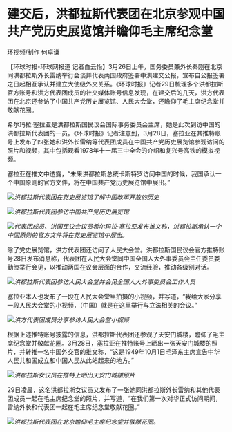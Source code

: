 # 建交后，洪都拉斯代表团在北京参观中国共产党历史展览馆并瞻仰毛主席纪念堂

环视频/制作 何卓谦

【环球时报-环球网报道
记者白云怡】3月26日上午，国务委员兼外长秦刚在北京同洪都拉斯外长雷纳举行会谈并代表两国政府签署中洪建交公报，宣布自公报签署之日起相互承认并建立大使级外交关系。《环球时报》记者29日梳理多个洪都拉斯官方账号和洪方代表团成员的社交媒体账号信息发现，在建交后的几天，洪方代表团在北京还参访了中国共产党历史展览馆、人民大会堂，还瞻仰了毛主席纪念堂并敬献花圈。

希尔玛拉·塞拉亚是洪都拉斯国民议会国际事务委员会主席，她是此次到访中国的洪都拉斯代表团的一员。《环球时报》记者注意到，3月28日，塞拉亚在其推特账号上发布了四张她和洪外长雷纳等代表团成员在中国共产党历史展览馆参观访问的照片和视频，其中包括观看1978年十一届三中全会的介绍和复兴号高铁的模拟视频。

塞拉亚在推文中透露，“未来洪都拉斯总统卡斯特罗访问中国的时候，我国承认一个中国原则的官方文件，将在中国共产党历史展览馆中展出。”

![](https://inews.gtimg.com/news_bt/Om0PGGam79UXge8R1UDt1xt55ZghFYaD95Pbme9ZcsL7YAA/1000)_洪都拉斯代表团在党史展览馆了解中国改革开放的历史_

![](https://inews.gtimg.com/news_bt/OVIWeoAzgFSO4lCUNFKbNWMU2UjUmrycBszESaE6f94LcAA/1000)_洪都拉斯代表团参访中国共产党历史展览馆_

![](https://inews.gtimg.com/news_bt/ONlYFeIU8sWvT-YBo4pV1Em05goI4V9cSca-eL0zwBu34AA/1000)_代表团成员、洪国民议会议员希尔玛拉·塞拉亚发布推文称，洪都拉斯承认一个中国原则的官方文件将在党史展览馆中展出。_

除了党史展览馆，洪方代表团还访问了人民大会堂。洪都拉斯国民议会官方推特账号28日发布消息称，代表团在人民大会堂同中国全国人大外事委员会主任委员娄勤俭举行会见，以推动两国在议会层面的合作，交流经验，推动各级别对话。

![](https://inews.gtimg.com/news_bt/OtqQmM6ajAItK-2TK-OWDpYx5obUr1jgIMVyIQjBYNrEwAA/1000)_洪都拉斯代表团参访人民大会堂并会见全国人大外事委员会工作人员_

塞拉亚本人也发布了一段在人民大会堂里拍摄的小视频，并写道，“我给大家分享一段人民大会堂的小视频，（中国）就是在这里举行与立法相关的会议。”

![](https://inews.gtimg.com/news_bt/OKp-uNCnmCncnSf_s66-hqu2d-GFzZV7npMYmgRWOZnAQAA/1000)_洪方代表团成员分享参访人民大会堂小视频_

根据上述推特账号披露的信息，洪都拉斯代表团还参观了天安门城楼，瞻仰了毛主席纪念堂并敬献花圈。3月28日，塞拉亚在推特账号上晒出一张天安门城楼的照片，并转推一名中国外交官的推文称，“这是1949年10月1日毛泽东主席宣告中华人民共和国成立和中国人民从此站起来的地方。”

![](https://inews.gtimg.com/news_bt/O8lxIu_QsisinYh_5BYUQfWLHdP-F-k5SiDm7Bixp5tIQAA/1000)_洪都拉斯女议员在推特上晒出天安门城楼照片_

29日凌晨，这名洪都拉斯女议员又发布了一张她同洪都拉斯外长雷纳和其他代表团成员一起在毛主席纪念堂的照片，并写道，“在我们第一次对华正式访问期间，雷纳外长和代表团一起在毛主席纪念堂敬献花圈。”

![](https://inews.gtimg.com/news_bt/OLgvbFuDiXQxaWZN-jlTmGklJT_E-bGg6PZhiPcHZ1xlYAA/1000)_洪都拉斯代表团在北京瞻仰毛主席纪念堂并敬献花圈。_

